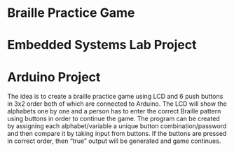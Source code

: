# Braille Practice Game
# Embedded Systems Lab Project
# Arduino Project

The idea is to create a braille practice game using LCD and 6 push buttons in 3x2 order both of which are connected to Arduino. The LCD will show the alphabets one by one and a person has to enter the correct Braille pattern using buttons in order to continue the game.
The program can be created by assigning each alphabet/variable a unique button combination/password and then compare it by taking input from buttons.
If the buttons are pressed in correct order, then “true” output will be generated and game continues.

